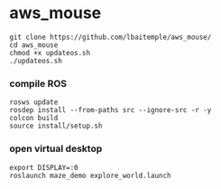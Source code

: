 # aws_mouse
```
git clone https://github.com/lbaitemple/aws_mouse/ 
cd aws_mouse
chmod +x updateos.sh
./updateos.sh
```

### compile ROS
```
rosws update
rosdep install --from-paths src --ignore-src -r -y
colcon build
source install/setup.sh
```

### open virtual desktop
```
export DISPLAY=:0
roslaunch maze_demo explore_world.launch
```
